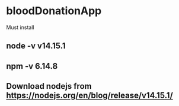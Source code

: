 # bloodDonationApp

Must install
## node -v v14.15.1
## npm -v 6.14.8


## Download nodejs from https://nodejs.org/en/blog/release/v14.15.1/
